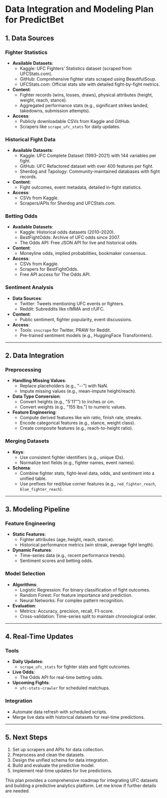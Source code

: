 # Data Integration and Modeling Plan for PredictBet

## 1. Data Sources

### Fighter Statistics
- **Available Datasets**:
  - Kaggle: UFC Fighters’ Statistics dataset (scraped from UFCStats.com).
  - GitHub: Comprehensive fighter stats scraped using BeautifulSoup.
  - UFCStats.com: Official stats site with detailed fight-by-fight metrics.
- **Content**:
  - Fighter records (wins, losses, draws), physical attributes (height, weight, reach, stance).
  - Aggregated performance stats (e.g., significant strikes landed, takedowns, submission attempts).
- **Access**:
  - Publicly downloadable CSVs from Kaggle and GitHub.
  - Scrapers like `scrape_ufc_stats` for daily updates.

### Historical Fight Data
- **Available Datasets**:
  - Kaggle: UFC Complete Dataset (1993–2021) with 144 variables per fight.
  - GitHub: UFC Refactored dataset with over 400 features per fight.
  - Sherdog and Tapology: Community-maintained databases with fight records.
- **Content**:
  - Fight outcomes, event metadata, detailed in-fight statistics.
- **Access**:
  - CSVs from Kaggle.
  - Scrapers/APIs for Sherdog and UFCStats.com.

### Betting Odds
- **Available Datasets**:
  - Kaggle: Historical odds datasets (2010–2020).
  - BestFightOdds: Archive of UFC odds since 2007.
  - The Odds API: Free JSON API for live and historical odds.
- **Content**:
  - Moneyline odds, implied probabilities, bookmaker consensus.
- **Access**:
  - CSVs from Kaggle.
  - Scrapers for BestFightOdds.
  - Free API access for The Odds API.

### Sentiment Analysis
- **Data Sources**:
  - Twitter: Tweets mentioning UFC events or fighters.
  - Reddit: Subreddits like r/MMA and r/UFC.
- **Content**:
  - Public sentiment, fighter popularity, event discussions.
- **Access**:
  - Tools: `snscrape` for Twitter, PRAW for Reddit.
  - Pre-trained sentiment models (e.g., HuggingFace Transformers).

---

## 2. Data Integration

### Preprocessing
- **Handling Missing Values**:
  - Replace placeholders (e.g., "--") with NaN.
  - Impute missing values (e.g., mean-impute height/reach).
- **Data Type Conversion**:
  - Convert heights (e.g., "5'11\"") to inches or cm.
  - Convert weights (e.g., "155 lbs.") to numeric values.
- **Feature Engineering**:
  - Compute derived features like win ratio, finish rate, streaks.
  - Encode categorical features (e.g., stance, weight class).
  - Create composite features (e.g., reach-to-height ratio).

### Merging Datasets
- **Keys**:
  - Use consistent fighter identifiers (e.g., unique IDs).
  - Normalize text fields (e.g., fighter names, event names).
- **Schema**:
  - Combine fighter stats, fight-level data, odds, and sentiment into a unified table.
  - Use prefixes for red/blue corner features (e.g., `red_fighter_reach`, `blue_fighter_reach`).

---

## 3. Modeling Pipeline

### Feature Engineering
- **Static Features**:
  - Fighter attributes (age, height, reach, stance).
  - Historical performance metrics (win streak, average fight length).
- **Dynamic Features**:
  - Time-series data (e.g., recent performance trends).
  - Sentiment scores and betting odds.

### Model Selection
- **Algorithms**:
  - Logistic Regression: For binary classification of fight outcomes.
  - Random Forest: For feature importance and prediction.
  - Neural Networks: For complex pattern recognition.
- **Evaluation**:
  - Metrics: Accuracy, precision, recall, F1-score.
  - Cross-validation: Time-series split to maintain chronological order.

---

## 4. Real-Time Updates

### Tools
- **Daily Updates**:
  - `scrape_ufc_stats` for fighter stats and fight outcomes.
- **Live Odds**:
  - The Odds API for real-time betting odds.
- **Upcoming Fights**:
  - `ufc-stats-crawler` for scheduled matchups.

### Integration
- Automate data refresh with scheduled scripts.
- Merge live data with historical datasets for real-time predictions.

---

## 5. Next Steps
1. Set up scrapers and APIs for data collection.
2. Preprocess and clean the datasets.
3. Design the unified schema for data integration.
4. Build and evaluate the predictive model.
5. Implement real-time updates for live predictions.

This plan provides a comprehensive roadmap for integrating UFC datasets and building a predictive analytics platform. Let me know if further details are needed.